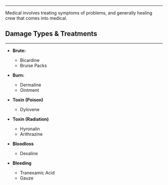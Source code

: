 
---
Medical involves treating symptoms of problems, and generally healing crew that comes into medical. 

## Damage Types & Treatments
---
* **Brute:**
	* Bicardine 
	* Bruise Packs 
	
* **Burn:**
	* Dermaline 
	* Ointment
	
* **Toxin (Poison)**
	* Dylovene
	
* **Toxin (Radiation)**
	* Hyronalin
	* Arithrazine
	
* **Bloodloss**
	* Dexaline
	
* **Bleeding**
	* Tranexamic Acid
	* Gauze

